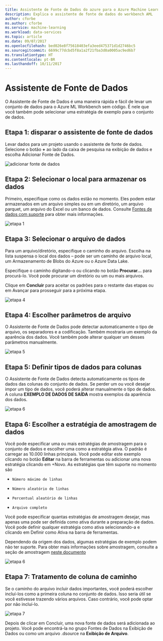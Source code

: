 ```yaml
---
title: Assistente de Fonte de Dados do azure para o Azure Machine Learning | Microsoft Docs
description: Explica o assistente de fonte de dados do workbench AML
author: cforbe
ms.author: cforbe
ms.service: machine-learning
ms.workload: data-services
ms.topic: article
ms.date: 09/07/2017
ms.openlocfilehash: bed026e8f75618403efa3eed475371d1d2746bc5
ms.sourcegitcommit: 6699c77dcbd5f8a1a2f21fba3d0a0005ac9ed6b7
ms.translationtype: HT
ms.contentlocale: pt-BR
ms.lasthandoff: 10/11/2017
---
```

# <a name="data-source-wizard"></a>Assistente de Fonte de Dados #

O Assistente de Fonte de Dados é uma maneira rápida e fácil de levar um conjunto de dados para o Azure ML Workbench sem código. É nele que você também pode selecionar uma estratégia de exemplo para o conjunto de dados. 

## <a name="step-1-trigger-the-data-source-wizard"></a>Etapa 1: disparar o assistente de fonte de dados ## 

Levar dados para um projeto usando o assistente de fonte de dados. Selecione o botão **+** ao lado da caixa de pesquisa na exibição de dados e escolha Adicionar Fonte de Dados. 

![adicionar fonte de dados](media/data-source-wizard/add-data-source.png)

## <a name="step-2-select-where-data-is-stored"></a>Etapa 2: Selecionar o local para armazenar os dados ##
Primeiro, especifique como os dados estão no momento. Eles podem estar armazenados em um arquivo simples ou em um diretório, um arquivo parquet, um arquivo do Excel ou um banco de dados. Consulte [Fontes de dados com suporte](data-prep-appendix2-supported-data-sources.md) para obter mais informações.

![etapa 1](media/data-source-wizard/step1.png)

## <a name="step-3-select-data-file"></a>Etapa 3: Selecionar o arquivo de dados ##
Para um arquivo/diretório, especifique o caminho do arquivo. Escolha na lista suspensa o local dos dados – pode ser um caminho de arquivo local, um Armazenamento de Blobs do Azure ou o Azure Data Lake. 

Especifique o caminho digitando-o ou clicando no botão **Procurar…** para procurá-lo. Você pode procurar um diretório ou um ou mais arquivos.

Clique em **Concluir** para aceitar os padrões para o restante das etapas ou em Avançar para prosseguir para a próxima etapa.


![etapa 4](media/data-source-wizard/step2.png)

## <a name="step-4-choose-file-parameters"></a>Etapa 4: Escolher parâmetros de arquivo ##

O Assistente de Fonte de Dados pode detectar automaticamente o tipo de arquivo, os separadores e a codificação. Também mostraria um exemplo da aparência dos dados. Você também pode alterar qualquer um desses parâmetros manualmente. 

![etapa 5](media/data-source-wizard/step3.png)

## <a name="step-5-set-data-types-for-columns"></a>Etapa 5: Definir tipos de dados para colunas ##

O Assistente de Fonte de Dados detecta automaticamente os tipos de dados das colunas do conjunto de dados. Se perder um ou você desejar impor um tipo de dados, você poderá alterar manualmente o tipo de dados. A coluna **EXEMPLO DE DADOS DE SAÍDA** mostra exemplos da aparência dos dados.

![etapa 6](media/data-source-wizard/step4.png)

## <a name="step-6-choose-sampling-strategy-for-data"></a>Etapa 6: Escolher a estratégia de amostragem de dados ##

Você pode especificar uma ou mais estratégias de amostragem para o conjunto de dados e escolher uma como a estratégia ativa. O padrão é carregar as 10.000 linhas principais. Você pode editar este exemplo clicando no botão **Editar** na barra de ferramentas ou adicionar uma nova estratégia clicando em +Novo. As estratégias que têm suporte no momento são

-     Número máximo de linhas
-     Número aleatório de linhas
-     Percentual aleatório de linhas
-     Arquivo completo

Você pode especificar quantas estratégias de amostragem desejar, mas apenas uma pode ser definida como ativa durante a preparação de dados. Você pode definir qualquer estratégia como ativa selecionando-a e clicando em Definir como Ativa na barra de ferramentas.

Dependendo da origem dos dados, algumas estratégias de exemplo podem não ter suporte. Para obter mais informações sobre amostragem, consulte a seção de amostragem [neste documento](data-prep-user-guide.md) 

![etapa 6](media/data-source-wizard/step5.png)

## <a name="step-7-path-column-handling"></a>Etapa 7: Tratamento de coluna de caminho ##

Se o caminho do arquivo incluir dados importantes, você poderá escolher incluí-los como a primeira coluna no conjunto de dados. Isso seria útil se você estivesse trazendo vários arquivos. Caso contrário, você pode optar por não incluí-lo.

![etapa 7](media/data-source-wizard/step6.png)

Depois de clicar em Concluir, uma nova fonte de dados será adicionada ao projeto. Você pode encontrá-la no grupo Fontes de Dados na Exibição de Dados ou como um arquivo .dsource na **Exibição de Arquivo**.
